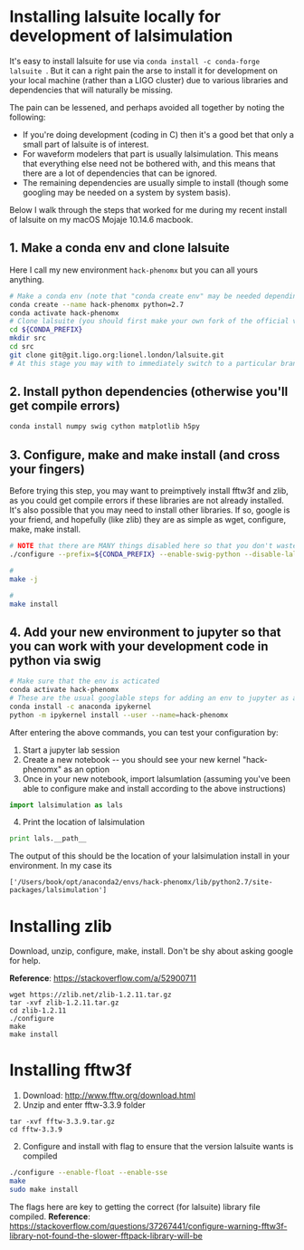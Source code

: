 # Installing lalsuite locally for development of lalsimulation

It's easy to install lalsuite for use via `conda install -c conda-forge lalsuite `. But it can a right pain the arse to install it for development on your local machine (rather than a LIGO cluster) due to various libraries and dependencies that will naturally be missing.

The pain can be lessened, and perhaps avoided all together by noting the following:

* If you're doing development (coding in C) then it's a good bet that only a small part of lalsuite is of interest. 
* For waveform modelers that part is usually lalsimulation. This means that everything else need not be bothered with, and this means that there are a lot of dependencies that can be ignored.
* The remaining dependencies are usually simple to install (though some googling may be needed on a system by system basis).

Below I walk through the steps that worked for me during my recent install of lalsuite on my macOS Mojaje 10.14.6 macbook. 

## 1. Make a conda env and clone lalsuite

Here I call my new environment ```hack-phenomx``` but you can all yours anything. 

```bash
# Make a conda env (note that "conda create env" may be needed depending on your conda version)
conda create --name hack-phenomx python=2.7
conda activate hack-phenomx
# Clone lalsuite (you should first make your own fork of the official version)
cd ${CONDA_PREFIX}
mkdir src
cd src
git clone git@git.ligo.org:lionel.london/lalsuite.git
# At this stage you may with to immediately switch to a particular branch. If so, switch to your desired branch before compiling!
```

## 2. Install python dependencies (otherwise you'll get compile errors)

```bash
conda install numpy swig cython matplotlib h5py
```

## 3. Configure, make and make install (and cross your fingers)

Before trying this step, you may want to preimptively install fftw3f and zlib, as you could get compile errors if these libraries are not already installed. It's also possible that you may need to install other libraries. If so, google is your friend, and hopefully (like zlib) they are as simple as wget, configure, make, make install. 

```bash
# NOTE that there are MANY things disabled here so that you don't waste time faffing about with unnecessary libs -- we are only interested in lalsimulation and swig here
./configure --prefix=${CONDA_PREFIX} --enable-swig-python --disable-lalstochastic --disable-lalxml --disable-lalinference --disable-laldetchar --disable-lalapps --disable-lalframe --disable-lalmetaio

# 
make -j

#
make install 
```

## 4. Add your new environment to jupyter so that you can work with your development code in python via swig

```bash
# Make sure that the env is acticated
conda activate hack-phenomx
# These are the usual googlable steps for adding an env to jupyter as a kernel
conda install -c anaconda ipykernel
python -m ipykernel install --user --name=hack-phenomx
```

After entering the above commands, you can test your configuration by:
1. Start a jupyter lab session
2. Create a new notebook -- you should see your new kernel "hack-phenomx" as an option
3. Once in your new notebook, import lalsumlation (assuming you've been able to configure make and install according to the above instructions)
```python
import lalsimulation as lals
```
4. Print the location of lalsimulation
```python
print lals.__path__
```

The output of this should be the location of your lalsimulation install in your environment. In my case its

```
['/Users/book/opt/anaconda2/envs/hack-phenomx/lib/python2.7/site-packages/lalsimulation']
```


# Installing zlib

Download, unzip, configure, make, install. Don't be shy about asking google for help.

**Reference**: https://stackoverflow.com/a/52900711

```
wget https://zlib.net/zlib-1.2.11.tar.gz
tar -xvf zlib-1.2.11.tar.gz
cd zlib-1.2.11
./configure
make
make install 
```

# Installing fftw3f

1. Download: http://www.fftw.org/download.html
2. Unzip and enter fftw-3.3.9 folder
```
tar -xvf fftw-3.3.9.tar.gz
cd fftw-3.3.9
```
2. Configure and install with flag to ensure that the version lalsuite wants is compiled

```bash
./configure --enable-float --enable-sse 
make
sudo make install
```

The flags here are key to getting the correct (for lalsuite) library file compiled. 
**Reference**: https://stackoverflow.com/questions/37267441/configure-warning-fftw3f-library-not-found-the-slower-fftpack-library-will-be
